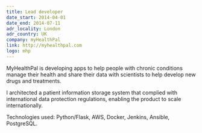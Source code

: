 ```yaml
---
title: Lead developer
date_start: 2014-04-01
date_end: 2014-07-11
adr_locality: London
adr_country: UK
company: myHealthPal
link: http://myhealthpal.com
logo: mhp
---
```


MyHealthPal is developing apps to help people with chronic conditions manage their health and share their data with scientists to help develop new drugs and treatments.

I architected a patient information storage system that complied with international data protection regulations, enabling the product to scale internationally.

Technologies used: Python/Flask, AWS, Docker, Jenkins, Ansible, PostgreSQL.
